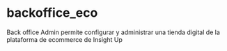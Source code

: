 # backoffice_eco
Back office Admin permite configurar y administrar una tienda digital de la plataforma de ecommerce de Insight Up
